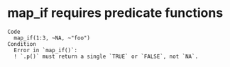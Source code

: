 # map_if requires predicate functions

    Code
      map_if(1:3, ~NA, ~"foo")
    Condition
      Error in `map_if()`:
      ! `.p()` must return a single `TRUE` or `FALSE`, not `NA`.


